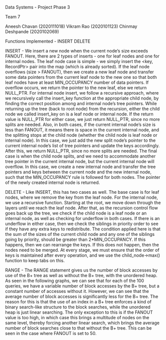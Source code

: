 Data Systems - Project Phase 3

Team 7

Aneesh Chavan (2020111018)
Vikram Rao (2020101123)
Chinmay Deshpande (2020102069)

Functions Implemented - 
INSERT
DELETE

INSERT - We insert a new node when the current node’s size exceeds FANOUT. Here, there are 2 types of inserts - one for leaf nodes and one for internal nodes. 
The leaf node case is simple - we simply insert the <key, RecordPtr> pair into the map (which is already sorted). If the leaf node overflows (size > FANOUT), then we create a new leaf node and transfer some data pointers from the current leaf node to the new one so that both leaf nodes have at least MIN_OCCUPANCY number of data pointers. If overflow occurs, we return the pointer to the new leaf, else we return NULL_PTR. 
For internal node insert, we follow a recursive approach, where we recursively call the insert_key function at the appropriate child node, by finding the correct position among and internal node’s tree pointers. While returning up the tree (back to root node) from the recursion, either the child node we called insert_key on is a leaf node or internal node. 
If the return value is NULL_PTR for either case, we just return NULL_PTR, since no more splits are needed. 
Also, in both cases, if the current internal node’s size is less than FANOUT, it means there is space in the current internal node, and the splitting stops at the child node (whether the child node is leaf node or internal node). In this case, we just add the new split node’s pointer to the current internal node’s list of tree pointers and update the keys accordingly. After this, we return NULL_PTR, since no more splits are needed.
The final case is when the child node splits, and we need to accommodate another tree pointer in the current internal node, but the current internal node will overflow. In this case, we create a new internal node and transfer the tree pointers and keys between the current node and the new internal node, such that the MIN_OCCUPANCY rule is followed for both nodes. The pointer of the newly created internal node is returned.


DELETE - Like INSERT, this has two cases as well. The base case is for leaf nodes, where we remove the key from the leaf node.
For the internal node, we use a recursive function. Starting at the root, we move down through the layers until we reach the leaf node. After that, as the recursion control flow goes back up the tree, we check if the child node is a leaf node or an internal node, as well as checking for underflow in both cases. If there is an underflow in either case, then we check the siblings in priority order to see if they have any extra keys to redistribute. The condition applied here is that the sum of the sizes of the current child node and any one of the siblings going by priority, should be greater than 2*MIN_OCCUPANCY. If this happens, then we can rearrange the keys. If this does not happen, then the nodes need to be merged.
At every stage, we must ensure that the order of keys is maintained after every operation, and we use the child_node->max() function to keep tabs on this.


RANGE - The RANGE statement gives us the number of block accesses by use of the B+ tree as well as without the B+ tree, with the unordered heap. As seen in the following graphs, we can see that for each of the 100 queries, we have a variable number of block accesses by the B+ tree, but a constant number of accesses without it. However, we can see that the average number of block accesses is significantly less for the B+ tree. The reason for this is that the use of an index in a B+ tree enforces a kind of binary search-like structure to the block searches, while the unordered heap is just linear searching.
The only exception to this is if the FANOUT value is too high, in which case this brings a multitude of nodes on the same level, thereby forcing another linear search, which brings the average number of block searches close to that without the B+ tree. This can be seen in the case where FANOUT is set to 50.
